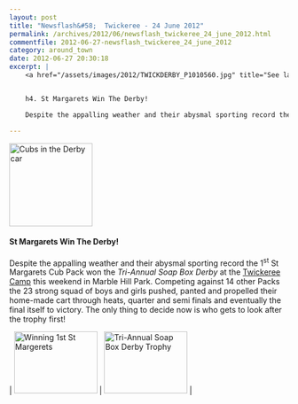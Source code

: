 ```yaml
---
layout: post
title: "Newsflash&#58;  Twickeree - 24 June 2012"
permalink: /archives/2012/06/newsflash_twickeree_24_june_2012.html
commentfile: 2012-06-27-newsflash_twickeree_24_june_2012
category: around_town
date: 2012-06-27 20:30:18
excerpt: |
    <a href="/assets/images/2012/TWICKDERBY_P1010560.jpg" title="See larger version of - Cubs in the Derby car"><img src="/assets/images/2012/TWICKDERBY_P1010560_thumb.jpg" width="150" height="150" alt="Cubs in the Derby car" class="photo right" /></a>


    h4. St Margarets Win The Derby!

    Despite the appalling weather and their abysmal sporting record the 1<sup>st</sup> St Margarets Cub Pack won the _Tri-Annual Soap Box Derby_ at the <a href="https://stmargarets.london/archives/2012/06/twickeree_2012.html">Twickeree Camp</a> this weekend in Marble Hill Park. Competing against 14 other Packs the 23 strong squad of boys and girls pushed, panted and propelled their home-made cart through heats, quarter and semi finals and eventually the final itself to victory. The only thing to decide now is who gets to look after the trophy first!

---
```


<a href="/assets/images/2012/TWICKDERBY_P1010560.jpg" title="See larger version of - Cubs in the Derby car"><img src="/assets/images/2012/TWICKDERBY_P1010560_thumb.jpg" width="150" height="150" alt="Cubs in the Derby car" class="photo right" /></a>

#### St Margarets Win The Derby!

Despite the appalling weather and their abysmal sporting record the 1<sup>st</sup> St Margarets Cub Pack won the *Tri-Annual Soap Box Derby* at the [Twickeree Camp](https://stmargarets.london/archives/2012/06/twickeree_2012.html) this weekend in Marble Hill Park. Competing against 14 other Packs the 23 strong squad of boys and girls pushed, panted and propelled their home-made cart through heats, quarter and semi finals and eventually the final itself to victory. The only thing to decide now is who gets to look after the trophy first!


| <a href="/assets/images/2012/TWICKDERBY_P1010564.jpg" title="See larger version of - Winning 1st St Margerets"><img src="/assets/images/2012/TWICKDERBY_P1010564_thumb.jpg" width="150" height="112" alt="Winning 1st St Margerets" class="photo right" /></a> | <a href="/assets/images/2012/TWICKDERBY_Trophy.jpg" title="See larger version of - Tri-Annual Soap Box Derby Trophy"><img src="/assets/images/2012/TWICKDERBY_Trophy_thumb.jpg" width="150" height="112" alt="Tri-Annual Soap Box Derby Trophy" class="photo right" /></a> |
